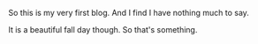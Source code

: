 So this is my very first blog. And I find I have nothing much to say.

It is a beautiful fall day though. So that's something.
